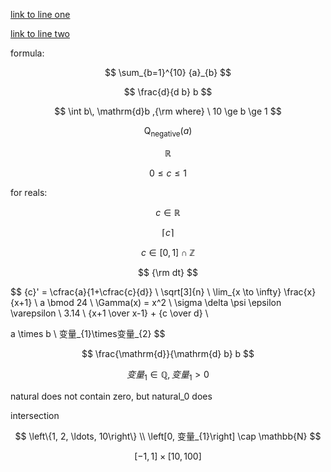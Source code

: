 [link to line one]()

[link to line two](./test_code.py)

formula:

$$
\sum_{b=1}^{10} {a}_{b}
$$

$$
\frac{d}{d b} b
$$

$$
\int b\, \mathrm{d}b ,{\rm where} \  10 \ge b \ge 1
$$

$$
\operatorname{Q}_{\text{negative}}(a)
$$

$$
\mathbb{R}
$$

$$
0 \leq c \leq 1
$$

for reals:

$$
c \in \mathbb{R}
$$

$$
\left\lceil{c}\right\rceil
$$

$$
c \in \left[0, 1\right] \cap \mathbb{Z}
$$

$$
{\rm dt}
$$

$$
{c}' = \cfrac{a}{1+\cfrac{c}{d}} \\
\sqrt[3]{n} \\
\lim_{x \to \infty} \frac{x}{x+1} \\
a \bmod 24 \\
\Gamma(x) = x^2 \\
\sigma \delta \psi \epsilon \varepsilon \\
3.14 \\
{x+1 \over x-1} + {c \over d} \\

a \times b \\ 
变量_{1}\times变量_{2}
$$

$$
\frac{\mathrm{d}}{\mathrm{d} b} b
$$

$$
变量_{1} \in \mathbb{Q}, 变量_{1} > 0
$$

natural does not contain zero, but natural_0 does

intersection

$$
\left\{1, 2, \ldots, 10\right\} \\
\left[0, 变量_{1}\right] \cap \mathbb{N}
$$

$$
\left[-1, 1\right] \times \left[10, 100\right]
$$